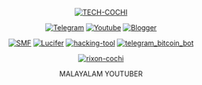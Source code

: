
<p align="center"><a href="https://github.com/rixon-cochi"><img title="TECH-COCHI" src="https://github-readme-stats.vercel.app/api?username=rixon-cochi&show_icons=true&include_all_commits=true&theme=chartreuse-dark&cache_seconds=3200"></a>
</p>

<p align="center">
</p>

<p align="center">
<a href="https://t.me/techcochihack"><img title="Telegram" src="https://img.shields.io/badge/Telegram-black?style=for-the-badge&logo=Telegram"></a>
<a href="https://youtube.com/c/techcochi2"><img title="Youtube" src="https://img.shields.io/badge/Youtube-red?style=for-the-badge&logo=Youtube"></a>
<a href="https://techcoch.blogspot.com/?m=1"><img title="Blogger" src="https://img.shields.io/badge/Blogger-gold?style=for-the-badge&logo=Blogger"></a>


<p align="center">
<a href="https://github.com/rixon-cochi/SMF"><img title="SMF" src="https://github-readme-stats.vercel.app/api/pin/?username=rixon-cochi&repo=SMF&theme=highcontrast"></a>
<a href="https://github.com/rixon-cochi/Lucifer"><img title="Lucifer" src="https://github-readme-stats.vercel.app/api/pin/?username=rixon-cochi&repo=Lucifer&theme=highcontrast"></a>
<a href="https://github.com/rixon-cochi/hacking-tool"><img title="hacking-tool" src="https://github-readme-stats.vercel.app/api/pin/?username=rixon-cochi&repo=hacking-tool&theme=highcontrast"></a>
<a href="https://github.com/rixon-cochi/telegram_bitcoin_bot"><img title="telegram_bitcoin_bot" src="https://github-readme-stats.vercel.app/api/pin/?username=rixon-cochi&repo=telegram_bitcoin_bot&theme=highcontrast"></a>
</p>

<p align="center">
<a href="https://github.com/rixon-cochi"><img title="rixon-cochi" src="https://github-readme-stats.vercel.app/api/top-langs/?username=rixon-cochi&layout=compact"></a>
</p>

<p align="center"> MALAYALAM YOUTUBER 

